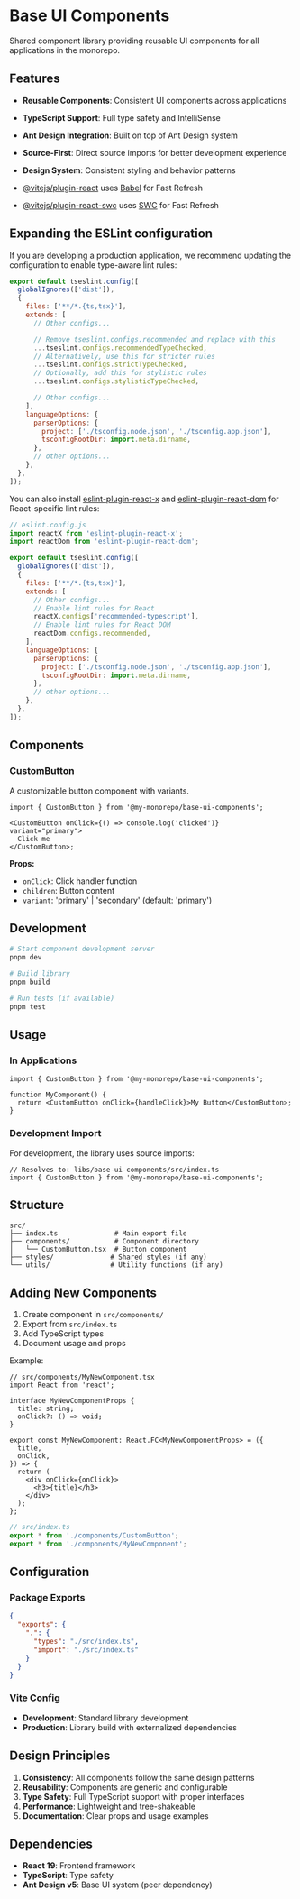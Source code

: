 # Base UI Components

Shared component library providing reusable UI components for all applications in the monorepo.

## Features

- **Reusable Components**: Consistent UI components across applications
- **TypeScript Support**: Full type safety and IntelliSense
- **Ant Design Integration**: Built on top of Ant Design system
- **Source-First**: Direct source imports for better development experience
- **Design System**: Consistent styling and behavior patterns

- [@vitejs/plugin-react](https://github.com/vitejs/vite-plugin-react/blob/main/packages/plugin-react) uses [Babel](https://babeljs.io/) for Fast Refresh
- [@vitejs/plugin-react-swc](https://github.com/vitejs/vite-plugin-react/blob/main/packages/plugin-react-swc) uses [SWC](https://swc.rs/) for Fast Refresh

## Expanding the ESLint configuration

If you are developing a production application, we recommend updating the configuration to enable type-aware lint rules:

```js
export default tseslint.config([
  globalIgnores(['dist']),
  {
    files: ['**/*.{ts,tsx}'],
    extends: [
      // Other configs...

      // Remove tseslint.configs.recommended and replace with this
      ...tseslint.configs.recommendedTypeChecked,
      // Alternatively, use this for stricter rules
      ...tseslint.configs.strictTypeChecked,
      // Optionally, add this for stylistic rules
      ...tseslint.configs.stylisticTypeChecked,

      // Other configs...
    ],
    languageOptions: {
      parserOptions: {
        project: ['./tsconfig.node.json', './tsconfig.app.json'],
        tsconfigRootDir: import.meta.dirname,
      },
      // other options...
    },
  },
]);
```

You can also install [eslint-plugin-react-x](https://github.com/Rel1cx/eslint-react/tree/main/packages/plugins/eslint-plugin-react-x) and [eslint-plugin-react-dom](https://github.com/Rel1cx/eslint-react/tree/main/packages/plugins/eslint-plugin-react-dom) for React-specific lint rules:

```js
// eslint.config.js
import reactX from 'eslint-plugin-react-x';
import reactDom from 'eslint-plugin-react-dom';

export default tseslint.config([
  globalIgnores(['dist']),
  {
    files: ['**/*.{ts,tsx}'],
    extends: [
      // Other configs...
      // Enable lint rules for React
      reactX.configs['recommended-typescript'],
      // Enable lint rules for React DOM
      reactDom.configs.recommended,
    ],
    languageOptions: {
      parserOptions: {
        project: ['./tsconfig.node.json', './tsconfig.app.json'],
        tsconfigRootDir: import.meta.dirname,
      },
      // other options...
    },
  },
]);
```

## Components

### CustomButton

A customizable button component with variants.

```tsx
import { CustomButton } from '@my-monorepo/base-ui-components';

<CustomButton onClick={() => console.log('clicked')} variant="primary">
  Click me
</CustomButton>;
```

**Props:**

- `onClick`: Click handler function
- `children`: Button content
- `variant`: 'primary' | 'secondary' (default: 'primary')

## Development

```bash
# Start component development server
pnpm dev

# Build library
pnpm build

# Run tests (if available)
pnpm test
```

## Usage

### In Applications

```tsx
import { CustomButton } from '@my-monorepo/base-ui-components';

function MyComponent() {
  return <CustomButton onClick={handleClick}>My Button</CustomButton>;
}
```

### Development Import

For development, the library uses source imports:

```tsx
// Resolves to: libs/base-ui-components/src/index.ts
import { CustomButton } from '@my-monorepo/base-ui-components';
```

## Structure

```
src/
├── index.ts              # Main export file
├── components/           # Component directory
│   └── CustomButton.tsx  # Button component
├── styles/              # Shared styles (if any)
└── utils/               # Utility functions (if any)
```

## Adding New Components

1. Create component in `src/components/`
2. Export from `src/index.ts`
3. Add TypeScript types
4. Document usage and props

Example:

```tsx
// src/components/MyNewComponent.tsx
import React from 'react';

interface MyNewComponentProps {
  title: string;
  onClick?: () => void;
}

export const MyNewComponent: React.FC<MyNewComponentProps> = ({
  title,
  onClick,
}) => {
  return (
    <div onClick={onClick}>
      <h3>{title}</h3>
    </div>
  );
};
```

```ts
// src/index.ts
export * from './components/CustomButton';
export * from './components/MyNewComponent';
```

## Configuration

### Package Exports

```json
{
  "exports": {
    ".": {
      "types": "./src/index.ts",
      "import": "./src/index.ts"
    }
  }
}
```

### Vite Config

- **Development**: Standard library development
- **Production**: Library build with externalized dependencies

## Design Principles

1. **Consistency**: All components follow the same design patterns
2. **Reusability**: Components are generic and configurable
3. **Type Safety**: Full TypeScript support with proper interfaces
4. **Performance**: Lightweight and tree-shakeable
5. **Documentation**: Clear props and usage examples

## Dependencies

- **React 19**: Frontend framework
- **TypeScript**: Type safety
- **Ant Design v5**: Base UI system (peer dependency)
